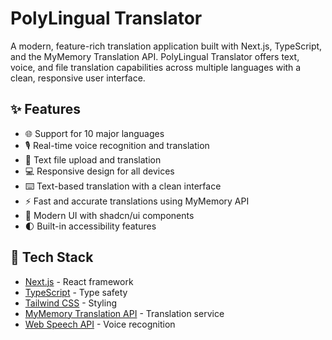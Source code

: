 # PolyLingual Translator

A modern, feature-rich translation application built with Next.js, TypeScript, and the MyMemory Translation API. PolyLingual Translator offers text, voice, and file translation capabilities across multiple languages with a clean, responsive user interface.


## ✨ Features

- 🌐 Support for 10 major languages
- 🎙️ Real-time voice recognition and translation
- 📄 Text file upload and translation
- 💻 Responsive design for all devices
- ⌨️ Text-based translation with a clean interface
- ⚡ Fast and accurate translations using MyMemory API
- 🎨 Modern UI with shadcn/ui components
- 🌓 Built-in accessibility features

## 🚀 Tech Stack

- [Next.js](https://nextjs.org/) - React framework
- [TypeScript](https://www.typescriptlang.org/) - Type safety
- [Tailwind CSS](https://tailwindcss.com/) - Styling
- [MyMemory Translation API](https://mymemory.translated.net/doc/spec.php) - Translation service
- [Web Speech API](https://developer.mozilla.org/en-US/docs/Web/API/Web_Speech_API) - Voice recognition


